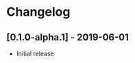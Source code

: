 # Changelog

## [0.1.0-alpha.1] - 2019-06-01

- Initial release

<!-- http://keepachangelog.com/ -->
